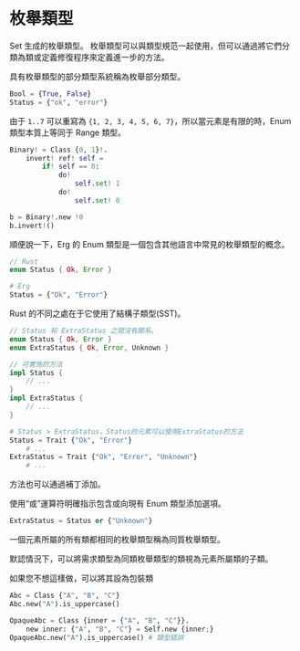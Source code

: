 # 枚舉類型

Set 生成的枚舉類型。
枚舉類型可以與類型規范一起使用，但可以通過將它們分類為類或定義修復程序來定義進一步的方法。

具有枚舉類型的部分類型系統稱為枚舉部分類型。

```python
Bool = {True, False}
Status = {"ok", "error"}
```

由于 `1..7` 可以重寫為 `{1, 2, 3, 4, 5, 6, 7}`，所以當元素是有限的時，Enum 類型本質上等同于 Range 類型。

```python
Binary! = Class {0, 1}!.
    invert! ref! self =
        if! self == 0:
            do!
                self.set! 1
            do!
                self.set! 0

b = Binary!.new !0
b.invert!()
```

順便說一下，Erg 的 Enum 類型是一個包含其他語言中常見的枚舉類型的概念。

```rust
// Rust
enum Status { Ok, Error }
```

```python
# Erg
Status = {"Ok", "Error"}
```

Rust 的不同之處在于它使用了結構子類型(SST)。

```rust
// Status 和 ExtraStatus 之間沒有關系。
enum Status { Ok, Error }
enum ExtraStatus { Ok, Error, Unknown }

// 可實施的方法
impl Status {
    // ...
}
impl ExtraStatus {
    // ...
}
```

```python
# Status > ExtraStatus，Status的元素可以使用ExtraStatus的方法
Status = Trait {"Ok", "Error"}
    # ...
ExtraStatus = Trait {"Ok", "Error", "Unknown"}
    # ...
```

方法也可以通過補丁添加。

使用“或”運算符明確指示包含或向現有 Enum 類型添加選項。

```python
ExtraStatus = Status or {"Unknown"}
```

一個元素所屬的所有類都相同的枚舉類型稱為同質枚舉類型。

默認情況下，可以將需求類型為同類枚舉類型的類視為元素所屬類的子類。

如果您不想這樣做，可以將其設為包裝類

```python
Abc = Class {"A", "B", "C"}
Abc.new("A").is_uppercase()

OpaqueAbc = Class {inner = {"A", "B", "C"}}.
    new inner: {"A", "B", "C"} = Self.new {inner;}
OpaqueAbc.new("A").is_uppercase() # 類型錯誤
```
